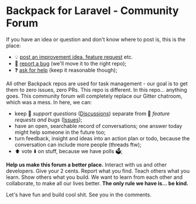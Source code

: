 # Backpack for Laravel - Community Forum

If you have an idea or question and don't know where to post is, this is the place:
- 💡 [post an improvement idea, feature request](https://github.com/Laravel-Backpack/ideas/issues/new) etc.
- 🦟 [report a bug](https://github.com/Laravel-Backpack/ideas/issues/new) (we'll move it to the right repo);
- ❓ [ask for help](https://github.com/Laravel-Backpack/ideas/discussions/new?category=general) (keep it reasonable though);

All other Backpack repos are used for task management - our goal is to get them to zero issues, zero PRs. 
This repo is different. In this repo... anything goes. This community forum will completely replace our Gitter chatroom, which was a mess. In here, we can:
- keep 💬 _support questions_ ([Discussions](https://github.com/Laravel-Backpack/ideas/discussions)) separate from 🔘 _feature requests and bugs_ ([Issues](https://github.com/Laravel-Backpack/ideas/issues));
- have an open, searchable record of conversations; one answer today might help someone in the future too;
- turn feedback, insight and ideas into an action plan or todo, because the conversation can include more people (threads ftw);
- ⬆️ vote ⬇️ on stuff, because we have polls 🗳️;

**Help us make this forum a better place.** Interact with us and other developers. Give your 2 cents. Report what you find. Teach others what you learn. Show others what you build. We want to learn from each other and collaborate, to make all our lives better. **The only rule we have is... be kind.**

Let's have fun and build cool shit. See you in the comments.
